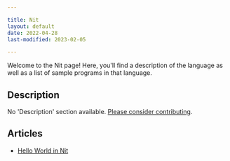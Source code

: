 ```yaml
---

title: Nit
layout: default
date: 2022-04-28
last-modified: 2023-02-05

---
```


Welcome to the Nit page! Here, you'll find a description of the language as well as a list of sample programs in that language.

## Description

No 'Description' section available. [Please consider contributing](https://github.com/TheRenegadeCoder/sample-programs-website).

## Articles

- [Hello World in Nit](https://sampleprograms.io/projects/hello-world/nit)